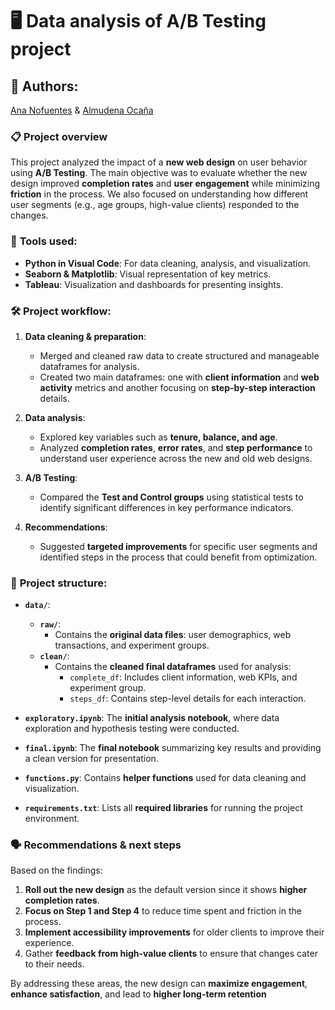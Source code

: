 # 🖥️ **Data analysis of A/B Testing project**

## 👥 **Authors**:
[Ana Nofuentes](https://www.linkedin.com/in/ana-nofuentes-solano-654026a3/) & [Almudena Ocaña](https://www.linkedin.com/in/almudena-ocaloga/)

### 📋 **Project overview**
This project analyzed the impact of a **new web design** on user behavior using **A/B Testing**. The main objective was to evaluate whether the new design improved **completion rates** and **user engagement** while minimizing **friction** in the process. We also focused on understanding how different user segments (e.g., age groups, high-value clients) responded to the changes.

### 🔧 **Tools used:**
- **Python in Visual Code**: For data cleaning, analysis, and visualization.
- **Seaborn & Matplotlib**: Visual representation of key metrics.
- **Tableau**: Visualization and dashboards for presenting insights.

### 🛠️ **Project workflow:**
1. **Data cleaning & preparation**:
   - Merged and cleaned raw data to create structured and manageable dataframes for analysis.
   - Created two main dataframes: one with **client information** and **web activity** metrics and another focusing on **step-by-step interaction** details.

2. **Data analysis**:
   - Explored key variables such as **tenure, balance, and age**.
   - Analyzed **completion rates**, **error rates**, and **step performance** to understand user experience across the new and old web designs.
   
3. **A/B Testing**:
   - Compared the **Test and Control groups** using statistical tests to identify significant differences in key performance indicators.
   
4. **Recommendations**:
   - Suggested **targeted improvements** for specific user segments and identified steps in the process that could benefit from optimization.

### 📂 **Project structure:**
- **`data/`**:
  - **`raw/`**:
    - Contains the **original data files**: user demographics, web transactions, and experiment groups.
  - **`clean/`**:
    - Contains the **cleaned final dataframes** used for analysis:
      - `complete_df`: Includes client information, web KPIs, and experiment group.
      - `steps_df`: Contains step-level details for each interaction.

- **`exploratory.ipynb`**: The **initial analysis notebook**, where data exploration and hypothesis testing were conducted.
- **`final.ipynb`**: The **final notebook** summarizing key results and providing a clean version for presentation.
- **`functions.py`**: Contains **helper functions** used for data cleaning and visualization.
- **`requirements.txt`**: Lists all **required libraries** for running the project environment.

### 🗣️ **Recommendations & next steps**
Based on the findings:
1. **Roll out the new design** as the default version since it shows **higher completion rates**.
2. **Focus on Step 1 and Step 4** to reduce time spent and friction in the process.
3. **Implement accessibility improvements** for older clients to improve their experience.
4. Gather **feedback from high-value clients** to ensure that changes cater to their needs.

By addressing these areas, the new design can **maximize engagement**, **enhance satisfaction**, and lead to **higher long-term retention**
